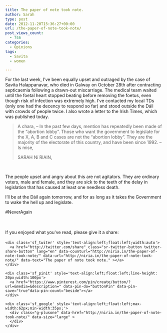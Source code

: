 ```yaml
---
title: The paper of note took note.
author: Sarah
type: post
date: 2012-11-20T15:36:27+00:00
url: /the-paper-of-note-took-note/
post_views_count:
  - 746
categories:
  - Opinions
tags:
  - Savita
  - women

---
```

<div id="fb-root">
</div>

For the last week, I&#8217;ve been equally upset and outraged by the case of Savita Halappanavar, who died in Galway on October 28th after contracting septicaemia following a drawn-out miscarriage. The medical team waited until the foetal heart stopped beating before removing the foetus, even though risk of infection was extremely high. I&#8217;ve contacted my local TDs (only one had the decency to respond so far) and stood outside the Dáil with crowds of people twice. I also wrote a letter to the Irish Times, which was published today.

> A chara, – In the past few days, mention has repeatedly been made of the “abortion lobby”. Those who want the government to legislate for the X, A, B and C cases are not the “abortion lobby”. They are the majority of the electorate of this country, and have been since 1992. – Is mise,
> 
> SARAH Ní­ RIAIN,

&nbsp;

The people upset and angry about this are not agitators. They are ordinary voters, male and female, and they are sick to the teeth of the delay in legislation that has caused at least one needless death.

I&#8217;ll be at the Dáil again tomorrow, and for as long as it takes the Government to wake the hell up and legislate.

#NeverAgain

&nbsp;

<div class='sfsi_Sicons' style='width: 100%; display: inline-block; vertical-align: middle; text-align:left'>
  <div style='margin:0px 8px 0px 0px; line-height: 24px'>
    <span>If you enjoyed what you've read, please give it a share:</span>
  </div>
  
  <div class='sfsi_socialwpr'>
    <div class='sf_fb' style='text-align:left;width:125px'>
      <div class="fb-like" href="http://niria.in/the-paper-of-note-took-note/" width="180" send="false" showfaces="false"  action="like" data-share="true"data-layout="button_count" >
      </div>
    </div>
    
    <div class='sf_twiter' style='text-align:left;float:left;width:auto'>
      <a href="http://twitter.com/share" class="sr-twitter-button twitter-share-button" lang="en" data-counturl="http://niria.in/the-paper-of-note-took-note/" data-url="http://niria.in/the-paper-of-note-took-note/" data-text="The paper of note took note." ></a>
    </div>
    
    <div class='sf_pinit' style='text-align:left;float:left;line-height: 20px;width:100px'>
      <a href="https://www.pinterest.com/pin/create/button/?url=&media=&description=" data-pin-do="buttonPin" data-pin-save="true"data-pin-count="beside"></a>
    </div>
    
    <div class='sf_google' style='text-align:left;float:left;max-width:62px;min-width:35px;'>
      <div class="g-plusone" data-href="http://niria.in/the-paper-of-note-took-note/" data-size="large" >
      </div>
    </div>
  </div>
</div>